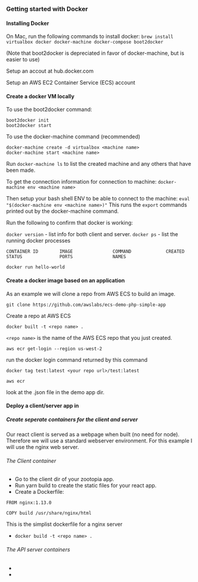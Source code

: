 ### Getting started with Docker

#### Installing Docker

On Mac, run the following commands to install docker:
`brew install virtualbox docker docker-machine docker-compose boot2docker`

(Note that boot2docker is depreciated in favor of docker-machine, but is easier to use)

Setup an accout at hub.docker.com

Setup an AWS EC2 Container Service (ECS) account

#### Create a docker VM locally

To use the boot2docker command:

```
boot2docker init
boot2docker start
```

To use the docker-machine command (recommended)
```
docker-machine create -d virtualbox <machine name>
docker-machine start <machine name>
```

Run `docker-machine ls` to list the created machine and any others that
have been made.

To get the connection information for connection to machine:
`docker-machine env <machine name>`

Then setup your bash shell ENV to be able to connect to the machine:
`eval "$(docker-machine env <machine name>)"`
This runs the `export` commands printed out by the docker-machine command.

Run the following to confirm that docker is working:

`docker version` - list info for both client and server.
`docker ps` -  list the running docker processes

```
CONTAINER ID        IMAGE               COMMAND             CREATED             STATUS              PORTS               NAMES
```

`docker run hello-world`

#### Create a docker image based on an application

As an example we will clone a repo from AWS ECS to build an image.

`git clone https://github.com/awslabs/ecs-demo-php-simple-app`

Create a repo at AWS ECS

`docker built -t <repo name> .`

`<repo name>` is the name of the AWS ECS repo that you just created.

`aws ecr get-login --region us-west-2`

run the docker login command returned by this command

`docker tag test:latest <your repo url>/test:latest`

`aws ecr `

look at the .json file in the demo app dir.

#### 

#### Deploy a client/server app in

##### Create seperate containers for the client and server

Our react client is served as a webpage when built (no need for node).  Therefore
we will use a standard webserver environment.  For this example I will
use the nginx web server.

###### The Client container

* Go to the client dir of your zootopia app.
* Run yarn build to create the static files for your react app.
* Create a Dockerfile:
```
FROM nginx:1.13.0

COPY build /usr/share/nginx/html
```
This is the simplist dockerfile for a nginx server

* `docker build -t <repo name> .`

###### The API server containers

*
*

```
```
